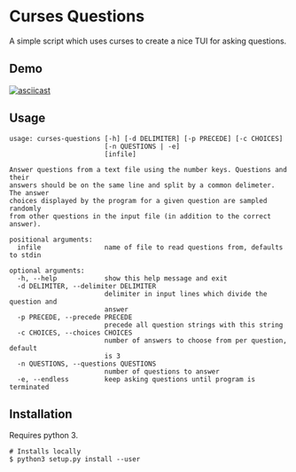 # Curses Questions

A simple script which uses curses to create a nice TUI for asking questions.

## Demo

[![asciicast](https://asciinema.org/a/VM1Gx7rwbmdSP1vFbd5HecPtx.svg)](https://asciinema.org/a/VM1Gx7rwbmdSP1vFbd5HecPtx)

## Usage

```
usage: curses-questions [-h] [-d DELIMITER] [-p PRECEDE] [-c CHOICES]
                        [-n QUESTIONS | -e]
                        [infile]

Answer questions from a text file using the number keys. Questions and their
answers should be on the same line and split by a common delimeter. The answer
choices displayed by the program for a given question are sampled randomly
from other questions in the input file (in addition to the correct answer).

positional arguments:
  infile                name of file to read questions from, defaults to stdin

optional arguments:
  -h, --help            show this help message and exit
  -d DELIMITER, --delimiter DELIMITER
                        delimiter in input lines which divide the question and
                        answer
  -p PRECEDE, --precede PRECEDE
                        precede all question strings with this string
  -c CHOICES, --choices CHOICES
                        number of answers to choose from per question, default
                        is 3
  -n QUESTIONS, --questions QUESTIONS
                        number of questions to answer
  -e, --endless         keep asking questions until program is terminated

```

## Installation

Requires python 3.

```
# Installs locally
$ python3 setup.py install --user
```
